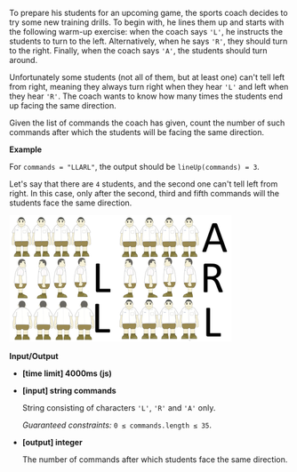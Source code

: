 ﻿To prepare his students for an upcoming game, the sports coach decides to try some new training drills. To begin with, he lines them up and starts with the following warm-up exercise: when the coach says `'L'`, he instructs the students to turn to the left. Alternatively, when he says `'R'`, they should turn to the right. Finally, when the coach says `'A'`, the students should turn around.

Unfortunately some students (not all of them, but at least one) can't tell left from right, meaning they always turn right when they hear `'L'` and left when they hear `'R'`. The coach wants to know how many times the students end up facing the same direction.

Given the list of commands the coach has given, count the number of such commands after which the students will be facing the same direction.

**Example**

For `commands = "LLARL"`, the output should be
`lineUp(commands) = 3`.

Let's say that there are `4` students, and the second one can't tell left from right. In this case, only after the second, third and fifth commands will the students face the same direction.

![](images/example.png)

**Input/Output**

*   **[time limit] 4000ms (js)**

*   **[input] string commands**

    String consisting of characters `'L'`, `'R'` and `'A'` only.

    _Guaranteed constraints:_
    `0 ≤ commands.length ≤ 35`.

*   **[output] integer**

    The number of commands after which students face the same direction.